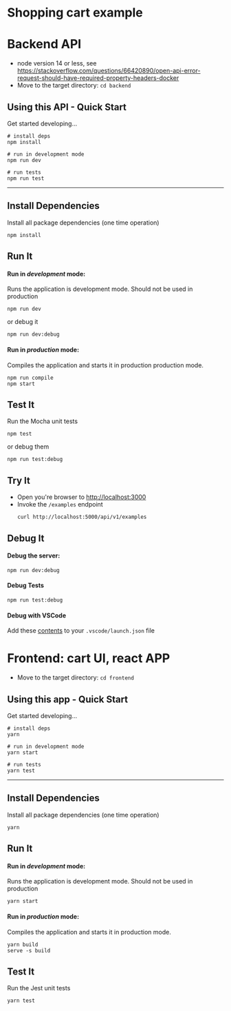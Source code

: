 # Shopping cart example


# Backend API

- node version  14  or less,  see https://stackoverflow.com/questions/66420890/open-api-error-request-should-have-required-property-headers-docker
- Move to the target directory: ```cd backend```

## Using this API - Quick Start

Get started developing...

```shell
# install deps
npm install

# run in development mode
npm run dev

# run tests
npm run test
```

---

## Install Dependencies

Install all package dependencies (one time operation)

```shell
npm install
```

## Run It
#### Run in *development* mode:
Runs the application is development mode. Should not be used in production

```shell
npm run dev
```

or debug it

```shell
npm run dev:debug
```

#### Run in *production* mode:

Compiles the application and starts it in production production mode.

```shell
npm run compile
npm start
```

## Test It

Run the Mocha unit tests

```shell
npm test
```

or debug them

```shell
npm run test:debug
```

## Try It
* Open you're browser to [http://localhost:3000](http://localhost:3000)
* Invoke the `/examples` endpoint 
  ```shell
  curl http://localhost:5000/api/v1/examples
  ```


## Debug It

#### Debug the server:

```
npm run dev:debug
```

#### Debug Tests

```
npm run test:debug
```

#### Debug with VSCode

Add these [contents](https://github.com/cdimascio/generator-express-no-stress/blob/next/assets/.vscode/launch.json) to your `.vscode/launch.json` file


# Frontend:  cart UI, react APP

- Move to the target directory: ```cd frontend```


## Using this app - Quick Start

Get started developing...

```shell
# install deps
yarn

# run in development mode
yarn start

# run tests
yarn test
```

---

## Install Dependencies

Install all package dependencies (one time operation)

```shell
yarn
```

## Run It
#### Run in *development* mode:
Runs the application is development mode. Should not be used in production

```shell
yarn start
```


#### Run in *production* mode:

Compiles the application and starts it in production mode.

```shell
yarn build
serve -s build
```

## Test It

Run the Jest unit tests

```shell
yarn test
```

